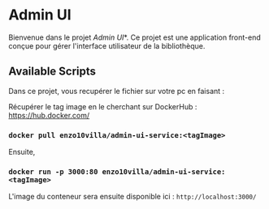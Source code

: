 # Admin UI

Bienvenue dans le projet *Admin UI**. Ce projet est une application front-end conçue pour gérer l'interface utilisateur de la bibliothèque.

## Available Scripts

Dans ce projet, vous recupérer le fichier sur votre pc en faisant :

Récupérer le tag image en le cherchant sur DockerHub : https://hub.docker.com/

### `docker pull enzo10villa/admin-ui-service:<tagImage>`

Ensuite,

### `docker run -p 3000:80 enzo10villa/admin-ui-service:<tagImage>`

L'image du conteneur sera ensuite disponible ici : `http://localhost:3000/`
